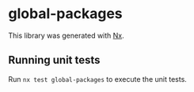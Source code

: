 # global-packages

This library was generated with [Nx](https://nx.dev).

## Running unit tests

Run `nx test global-packages` to execute the unit tests.
